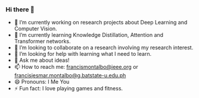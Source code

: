 ### Hi there 👋

- 🔭 I’m currently working on research projects about Deep Learning and Computer Vision.
- 🌱 I’m currently learning Knowledge Distillation, Attention and Transformer networks.
- 👯 I’m looking to collaborate on a research involving my research interest.
- 🤔 I’m looking for help with learning what I need to learn.
- 💬 Ask me about ideas!
- 📫 How to reach me: francismontalbo@ieee.org or francisjesmar.montalbo@g.batstate-u.edu.ph
- 😄 Pronouns: I Me You
- ⚡ Fun fact: I love playing games and fitness.

<!--
**francismontalbo/francismontalbo** is a ✨ _special_ ✨ repository because its `README.md` (this file) appears on your GitHub profile.


-->
